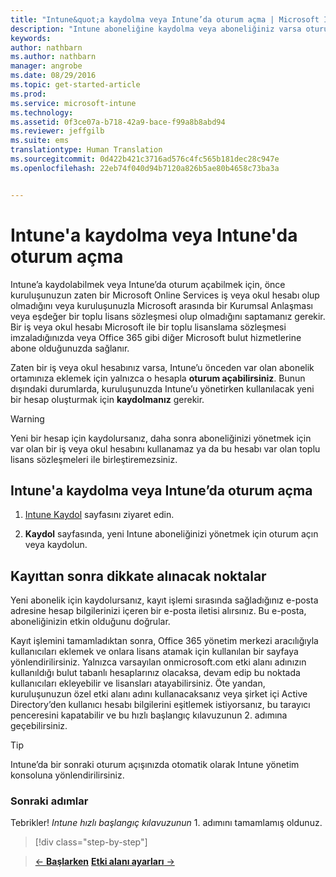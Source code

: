 ```yaml
---
title: "Intune&quot;a kaydolma veya Intune’da oturum açma | Microsoft Intune"
description: "Intune aboneliğine kaydolma veya aboneliğiniz varsa oturum açma"
keywords: 
author: nathbarn
ms.author: nathbarn
manager: angrobe
ms.date: 08/29/2016
ms.topic: get-started-article
ms.prod: 
ms.service: microsoft-intune
ms.technology: 
ms.assetid: 0f3ce07a-b718-42a9-bace-f99a8b8abd94
ms.reviewer: jeffgilb
ms.suite: ems
translationtype: Human Translation
ms.sourcegitcommit: 0d422b421c3716ad576c4fc565b181dec28c947e
ms.openlocfilehash: 22eb74f040d94b7120a826b5ae80b4658c73ba3a


---
```



# Intune'a kaydolma veya Intune'da oturum açma
Intune’a kaydolabilmek veya Intune’da oturum açabilmek için, önce kuruluşunuzun zaten bir Microsoft Online Services iş veya okul hesabı olup olmadığını veya kuruluşunuzla Microsoft arasında bir Kurumsal Anlaşması veya eşdeğer bir toplu lisans sözleşmesi olup olmadığını saptamanız gerekir. Bir iş veya okul hesabı Microsoft ile bir toplu lisanslama sözleşmesi imzaladığınızda veya Office 365 gibi diğer Microsoft bulut hizmetlerine abone olduğunuzda sağlanır.

Zaten bir iş veya okul hesabınız varsa, Intune’u önceden var olan abonelik ortamınıza eklemek için yalnızca o hesapla **oturum açabilirsiniz**. Bunun dışındaki durumlarda, kuruluşunuzda Intune’u yönetirken kullanılacak yeni bir hesap oluşturmak için **kaydolmanız** gerekir.

>[!WARNING]
>Yeni bir hesap için kaydolursanız, daha sonra aboneliğinizi yönetmek için var olan bir iş veya okul hesabını kullanamaz ya da bu hesabı var olan toplu lisans sözleşmeleri ile birleştiremezsiniz.

## Intune'a kaydolma veya Intune’da oturum açma

1.  [Intune Kaydol](https://portal.office.com/Signup/Signup.aspx?OfferId=40BE278A-DFD1-470a-9EF7-9F2596EA7FF9&dl=INTUNE_A&ali=1#0%20) sayfasını ziyaret edin.

2.  **Kaydol** sayfasında, yeni Intune aboneliğinizi yönetmek için oturum açın veya kaydolun.

## Kayıttan sonra dikkate alınacak noktalar
Yeni abonelik için kaydolursanız, kayıt işlemi sırasında sağladığınız e-posta adresine hesap bilgilerinizi içeren bir e-posta iletisi alırsınız. Bu e-posta, aboneliğinizin etkin olduğunu doğrular.

Kayıt işlemini tamamladıktan sonra, Office 365 yönetim merkezi aracılığıyla kullanıcıları eklemek ve onlara lisans atamak için kullanılan bir sayfaya yönlendirilirsiniz. Yalnızca varsayılan onmicrosoft.com etki alanı adınızın kullanıldığı bulut tabanlı hesaplarınız olacaksa, devam edip bu noktada kullanıcıları ekleyebilir ve lisansları atayabilirsiniz. Öte yandan, kuruluşunuzun özel etki alanı adını kullanacaksanız veya şirket içi Active Directory’den kullanıcı hesabı bilgilerini eşitlemek istiyorsanız, bu tarayıcı penceresini kapatabilir ve bu hızlı başlangıç kılavuzunun 2. adımına geçebilirsiniz.

>[!TIP]
> Intune’da bir sonraki oturum açışınızda otomatik olarak Intune yönetim konsoluna yönlendirilirsiniz.

### Sonraki adımlar
Tebrikler! *Intune hızlı başlangıç kılavuzunun* 1. adımını tamamlamış oldunuz.

>[!div class="step-by-step"]

>[&larr; **Başlarken**](.\start-with-a-paid-subscription-to-microsoft-intune.md)     [**Etki alanı ayarları** &rarr;](.\start-with-a-paid-subscription-to-microsoft-intune-step-2.md)  



<!--HONumber=Oct16_HO4-->


